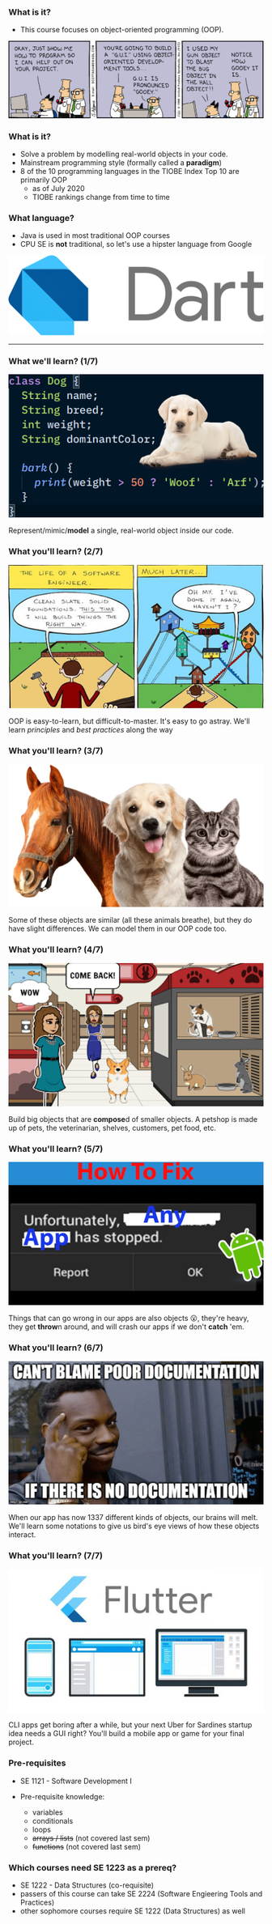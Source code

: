 ### What is it?

* This course focuses on object-oriented programming (OOP).

![comic](images/dilbert-full.gif)



### What is it?

* Solve a problem by modelling real-world objects in your code.
* Mainstream programming style (formally called a **paradigm**)
* 8 of the 10 programming languages in the TIOBE Index Top 10 are primarily OOP
  - as of July 2020
  - TIOBE rankings change from time to time



### What language?

* Java is used in most traditional OOP courses
* CPU SE is **not** traditional, so let's use a hipster language from Google

![dart](images/dart-logo.png)

---

### What we'll learn? (1/7)

![single-class](images/single-class.png)

Represent/mimic/**model** a single, real-world object inside our code.



### What you'll learn? (2/7)

![never-again](images/again.jpeg)

OOP is easy-to-learn, but difficult-to-master. It's easy to go astray.  We'll learn _principles_ and 
_best practices_ along the way



### What you'll learn? (3/7)

![inheritance](images/inheritance.png)

Some of these objects are similar (all these animals breathe), but they do have slight differences.
We can model them in our OOP code too.



### What you'll learn? (4/7)

![composition](images/petshop.png)

Build big objects that are **compose**d of smaller objects.  A
petshop is made up of pets, the veterinarian, shelves, customers, pet food, etc.



### What you'll learn? (5/7)

![exceptions](images/stopped.jpg)

Things that can go wrong in our apps are also objects 😮, they're heavy, they get **throw**n around, 
and will crash our apps if we don't **catch** 'em.



### What you'll learn? (6/7)

![docs](images/docs.png)

When our app has now 1337 different kinds of objects, our brains will melt.  We'll learn some
notations to give us bird's eye views of how these objects interact.



### What you'll learn? (7/7)

![gui](images/gui.jpg)

CLI apps get boring after a while, but your next Uber for Sardines startup idea
needs a GUI right?  You'll build a mobile app or game for your final project.



### Pre-requisites

* SE 1121 - Software Development I

* Pre-requisite knowledge:
  - variables
  - conditionals
  - loops
  - ~~arrays / lists~~ (not covered last sem)
  - ~~functions~~ (not covered last sem)




### Which courses need SE 1223 as a prereq?

* SE 1222 - Data Structures (co-requisite)
* passers of this course can take SE 2224 (Software Engieering Tools and Practices)
* other sophomore courses require SE 1222 (Data Structures) as well